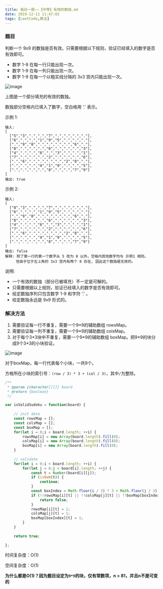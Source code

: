 ```yaml
---
title: 每日一题——【中等】有效的数独.md
date: 2019-12-11 11:47:03
tags: [LeetCode,算法]
---
```


### 题目
判断一个 9x9 的数独是否有效。只需要根据以下规则，验证已经填入的数字是否有效即可。

* 数字 1-9 在每一行只能出现一次。
* 数字 1-9 在每一列只能出现一次。
* 数字 1-9 在每一个以粗实线分隔的 3x3 宫内只能出现一次。

![image](https://upload.wikimedia.org/wikipedia/commons/thumb/f/ff/Sudoku-by-L2G-20050714.svg/250px-Sudoku-by-L2G-20050714.svg.png)

上图是一个部分填充的有效的数独。

数独部分空格内已填入了数字，空白格用 '.' 表示。

示例 1:
```
输入:
[
  ["5","3",".",".","7",".",".",".","."],
  ["6",".",".","1","9","5",".",".","."],
  [".","9","8",".",".",".",".","6","."],
  ["8",".",".",".","6",".",".",".","3"],
  ["4",".",".","8",".","3",".",".","1"],
  ["7",".",".",".","2",".",".",".","6"],
  [".","6",".",".",".",".","2","8","."],
  [".",".",".","4","1","9",".",".","5"],
  [".",".",".",".","8",".",".","7","9"]
]
输出: true
```
示例 2:
```
输入:
[
  ["8","3",".",".","7",".",".",".","."],
  ["6",".",".","1","9","5",".",".","."],
  [".","9","8",".",".",".",".","6","."],
  ["8",".",".",".","6",".",".",".","3"],
  ["4",".",".","8",".","3",".",".","1"],
  ["7",".",".",".","2",".",".",".","6"],
  [".","6",".",".",".",".","2","8","."],
  [".",".",".","4","1","9",".",".","5"],
  [".",".",".",".","8",".",".","7","9"]
]
输出: false
解释: 除了第一行的第一个数字从 5 改为 8 以外，空格内其他数字均与 示例1 相同。
     但由于位于左上角的 3x3 宫内有两个 8 存在, 因此这个数独是无效的。
```
说明:

* 一个有效的数独（部分已被填充）不一定是可解的。
* 只需要根据以上规则，验证已经填入的数字是否有效即可。
* 给定数独序列只包含数字 1-9 和字符 '.' 。
* 给定数独永远是 9x9 形式的。

### 解决方法
1. 需要验证每一行不重复，需要一个9*9的辅助数组 rowsMap。
2. 需要验证每一列不重复，需要一个9*9的辅助数组 colsMap。
3. 对于每个3\*3块中不重复，需要一个9\*9的辅助数组 boxMap。把9\*9的块分成9个3\*3的小块验证。

![image](https://pic.leetcode-cn.com/2b141392e2a1811d0e8dfdf6279b1352e59fad0b3961908c6ff9412b6a7e7ccf-image.png)

对于boxMap，每一行代表每个小块，一共9个。

方格所在小块的索引号：`(row / 3) * 3 + (col / 3)`，其中`/`为整除。

```js
/**
 * @param {character[][]} board
 * @return {boolean}
 */

var isValidSudoku = function(board) {
    
    // init data
    const rowsMap = [];
    const colsMap = [];
    const boxMap = [];
    for(let i = 0;i < board.length; ++i) {
        rowsMap[i] = new Array(board.length).fill(0);
        colsMap[i] = new Array(board.length).fill(0);
        boxMap[i] = new Array(board.length).fill(0);
    }
    
    // validate
    for(let i = 0;i < board.length; ++i) {
        for(let j = 0;j < board[i].length; ++j) {
            const t = Number(board[i][j]);
            if (isNaN(t)) {
                continue;
            }
            const boxIndex = Math.floor(i / 3) * 3 + Math.floor(j / 3);
            if (!!rowsMap[i][t] || !!colsMap[j][t] || !!boxMap[boxIndex][t]) {
                return false;
            }
            rowsMap[i][t] = 1;
            colsMap[j][t] = 1;
            boxMap[boxIndex][t] = 1;
        }
    }
    
    return true;
    
};
```

时间复杂度：O(1)

空间复杂度：O(1)

**为什么都是O(1)？因为题目设定为`9*9`的块，仅有常数项，n = 81，并且n不是可变的**